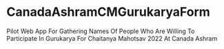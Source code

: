 # CanadaAshramCMGurukaryaForm
 Pilot Web App For Gathering Names Of People Who Are Willing To Participate In Gurukarya For Chaitanya Mahotsav 2022 At Canada Ashram
